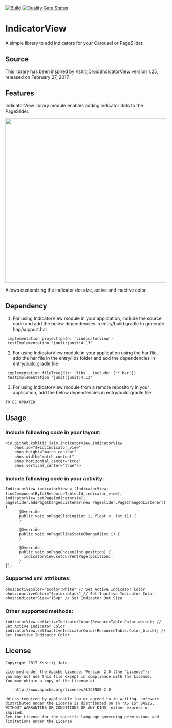 [![Build](https://github.com/applibgroup/IndicatorView/actions/workflows/main.yml/badge.svg)](https://github.com/applibgroup/IndicatorView/actions/workflows/main.yml)
[![Quality Gate Status](https://sonarcloud.io/api/project_badges/measure?project=applibgroup_IndicatorView&metric=alert_status)](https://sonarcloud.io/dashboard?id=applibgroup_IndicatorView)

# IndicatorView

A simple library to add indicators for your Carousel or PageSlider.

## Source

This library has been inspired by [KshitijDroid\\IndicatorView](https://github.com/KshitijDroid/IndicatorView) version 1.25, released on February 27, 2017.

## Features

IndicatorView library module enables adding indicator dots to the PageSlider.

<img src="https://github.com/Kshitij-Jain/IndicatorView/blob/master/Screenshots/screen_1.png" width="512">

Allows customizing the indicator dot size, active and inactive color.

## Dependency

1. For using IndicatorView module in your application, include the source code and add the below dependencies in entry/build.gradle to generate hap/support.har

```
 implementation project(path: ':indicatorview')
 testImplementation 'junit:junit:4.13'
```

2. For using IndicatorView module in your application using the har file, add the har file in the entry/libs folder and add the dependencies in entry/build.gradle file

```
 implementation fileTree(dir: 'libs', include: ['*.har'])
 testImplementation 'junit:junit:4.13'
```

3. For using IndicatorView module from a remote repository in your application, add the below dependencies in entry/build.gradle file.

```
TO BE UPDATED
```

## Usage

### Include following code in your layout:

```
<io.github.kshitij_jain.indicatorview.IndicatorView
    ohos:id="$+id:indicator_view"
    ohos:height="match_content"
    ohos:width="match_content"
    ohos:horizontal_center="true"
    ohos:vertical_center="true"/>
```

### Include following code in your activity:

```
IndicatorView indicatorView = (IndicatorView) findComponentById(ResourceTable.Id_indicator_view);
indicatorView.setPageIndicators(4);
pageSlider.addPageChangedListener(new PageSlider.PageChangedListener() {
      @Override
      public void onPageSliding(int i, float v, int i1) {
      }

      @Override
      public void onPageSlideStateChanged(int i) {
      }

      @Override
      public void onPageChosen(int position) {
        indicatorView.setCurrentPage(position);
      }
});
```
### Supported xml attributes:

```
ohos:activeColor="$color:white" // Set Active Indicator Color
ohos:inactiveColor="$color:black" // Set Inactive Indicator Color
ohos:indicatorSize="15vp" // Set Indicator Dot Size
```

### Other supported methods:

```
indicatorView.setActiveIndicatorColor(ResourceTable.Color_white); // Set Active Indicator Color
indicatorView.setInactiveIndicatorColor(ResourceTable.Color_black); // Set Inactive Indicator Color
```

## License

```
Copyright 2017 Kshitij Jain

Licensed under the Apache License, Version 2.0 (the "License");
you may not use this file except in compliance with the License.
You may obtain a copy of the License at

    http://www.apache.org/licenses/LICENSE-2.0

Unless required by applicable law or agreed to in writing, software
distributed under the License is distributed on an "AS IS" BASIS,
WITHOUT WARRANTIES OR CONDITIONS OF ANY KIND, either express or implied.
See the License for the specific language governing permissions and
limitations under the License.
```

